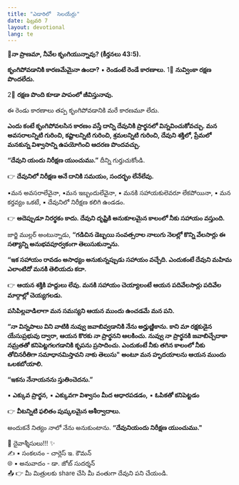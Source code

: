 ```yaml
---
title: "ఎడారిలో  సెలయేర్లు"
date: ఫిబ్రవరి 7
layout: devotional
lang: te
---
```


**📖నా ప్రాణమా, నీవేల కృంగియున్నావు? (కీర్తనలు 43:5).**

**కృంగిపోవడానికి కారణమేమైనా ఉందా?** 
▪ **రెండంటే రెండే కారణాలు.**
1⃣ **నువ్వింకా రక్షణ పొందలేదు.**

2⃣  **రక్షణ పొంది కూడా పాపంలో జీవిస్తునావు.**

ఈ రెండు కారణాలు తప్ప కృంగిపోవడానికి మరే కారణమూ లేదు. 

**ఎందు కంటే కృంగిపోవలసిన కారణం వస్తే దాన్ని దేవునికి ప్రార్థనలో విన్నవించుకోవచ్చు. మన అవసరాలన్నిటి గురించి, కష్టాలన్నిటి గురించి, శ్రమలన్నిటి గురించి, దేవుని శక్తిలో, ప్రేమలో మనకున్న విశ్వాసాన్ని ఉపయోగించి ఆదరణ పొందవచ్చు.**

**“దేవుని యందు నిరీక్షణ యుంచుము.”** దీన్ని గుర్తుచుకోండి. 

👉 **దేవునిలో నిరీక్షణ  అనే దానికి సమయం, సందర్భం లేనేలేవు.** 

▪మన అవసరాలేవైనా, 
▪మన ఇబ్బందులేవైనా,
▪ మనకి సహాయకులెవరూ లేకపోయినా,
▪ మన కర్తవ్యం ఒకటే,
▪ దేవునిలో నిరీక్షణ కలిగి ఉండడం.

👉 **అదెప్పుడూ నిరర్థకం కాదు. దేవుని దృష్టికి అనుకూలమైన కాలంలో నీకు సహాయం వస్తుంది.**

జార్జి ముల్లర్ అంటున్నాడు, **“గడిచిన డెబ్బయి సంవత్సరాల నాలుగు నెలల్లో కొన్ని వేలసార్లు ఈ సత్యాన్ని అనుభవపూర్వకంగా తెలుసుకున్నాను.**

**“ఇక సహాయం రావడం అసాధ్యం అనుకున్నప్పుడు సహాయం వచ్చేది. ఎందుకంటే దేవుని మహిమ ఎలాంటిదో మనకి తెలియదు కదా.**

👉 **ఆయన శక్తికి హద్దులు లేవు. మనకి సహాయం చెయ్యాలంటే ఆయన పదివేలసార్లు పదివేల మార్గాల్లో చెయ్యగలడు.**

**పసిపిల్లవాడిలాగా మన సమస్యని ఆయన ముందు ఉంచడమే మన పని.**

 **“నా విన్నపాలు విని వాటికి నువ్వు జవాబివ్వడానికి నేను అర్హుణ్ణికాను. కాని మా రక్షకుడైన యేసుప్రభువు ద్వారా, ఆయన కొరకు నా ప్రార్థనని ఆలకించు. నువ్వు నా ప్రార్థనకి జవాబిచ్చేదాకా నమ్రతతో కనిపెట్టగలగడానికి కృపను ప్రసాదించు. ఎందుకంటే నీకు తగిన కాలంలో నీకు తోచినరీతిగా సమాధానమిస్తావని నాకు తెలుసు" అంటూ మన హృదయాలను ఆయన ముందు ఒలకబోయాలి.**

**“ఇకను నేనాయనను స్తుతించెదను.”** 

▪ **ఎక్కువ ప్రార్థన,**
▪ **ఎక్కువగా విశ్వాసం మీద ఆధారపడడం,**
▪ **ఓపికతో కనిపెట్టడం**

👉 **వీటన్నిటి ఫలితం పుష్కలమైన ఆశీర్వాదాలు.**

 అందుకనే నిత్యం నాలో నేను అనుకుంటాను. **“దేవునియందు నిరీక్షణ యుంచుము."**

<div class="blessing">🙏 <span class="bless-text">దైవాశ్శీసులు!!!</span> ✨</div>

<div class="credit">✍️ <span class="credit-text">▪ సంకలనం - చార్లెస్ ఇ. కౌమన్</span></div>
<div class="credit">🌐 <span class="credit-text">▪ అనువాదం - డా. జోబ్ సుదర్శన్</span></div>


<div class="share">📤 👉 <span class="share-text">మీ మిత్రులకు share చేసి మీ వంతుగా దేవుని పని చేయండి.</span></div>
